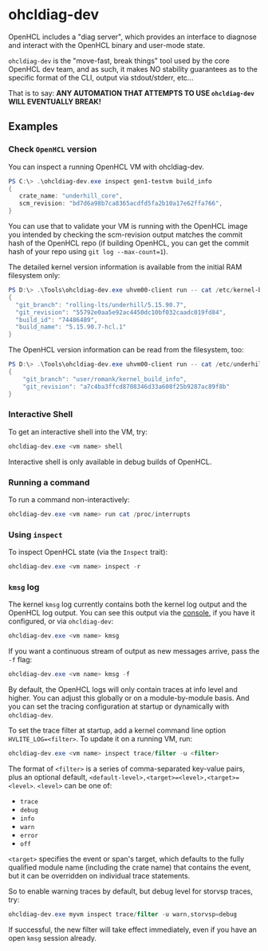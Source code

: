 # ohcldiag-dev

OpenHCL includes a "diag server", which provides an interface to diagnose
and interact with the OpenHCL binary and user-mode state.

`ohcldiag-dev` is the "move-fast, break things" tool used by the core OpenHCL
dev team, and as such, it makes NO stability guarantees as to the specific
format of the CLI, output via stdout/stderr, etc...

That is to say:
**ANY AUTOMATION THAT ATTEMPTS TO USE `ohcldiag-dev` WILL EVENTUALLY BREAK!**

## Examples

### Check `OpenHCL` version

You can inspect a running OpenHCL VM with ohcldiag-dev.

```powershell
PS C:\> .\ohcldiag-dev.exe inspect gen1-testvm build_info
{
   crate_name: "underhill_core",
   scm_revision: "bd7d6a98b7ca8365acdfd5fa2b10a17e62ffa766",
}
```

You can use that to validate your VM is running with the OpenHCL image you intended by checking the scm-revision output matches the commit hash of the OpenHCL repo (if building OpenHCL, you can get the commit hash of your repo using  `git log --max-count=1`).

The detailed kernel version information is available from the initial RAM filesystem only:

```powershell
PS D:\> .\Tools\ohcldiag-dev.exe uhvm00-client run -- cat /etc/kernel-build-info.json
{
  "git_branch": "rolling-lts/underhill/5.15.90.7",
  "git_revision": "55792e0aa5e92ac4450dc10bf032caadc019fd84",
  "build_id": "74486489",
  "build_name": "5.15.90.7-hcl.1"
}
```
The OpenHCL version information can be read from the filesystem, too:
```powershell
PS D:\> .\Tools\ohcldiag-dev.exe uhvm00-client run -- cat /etc/underhill-build-info.json
{
    "git_branch": "user/romank/kernel_build_info",
    "git_revision": "a7c4ba3ffcd8708346d33a608f25b9287ac89f8b"
}
```
### Interactive Shell

To get an interactive shell into the VM, try:

```powershell
ohcldiag-dev.exe <vm name> shell
```

Interactive shell is only available in debug builds of OpenHCL.

### Running a command

To run a command non-interactively:

```powershell
ohcldiag-dev.exe <vm name> run cat /proc/interrupts
```

### Using `inspect`

To inspect OpenHCL state (via the `Inspect` trait):

```powershell
ohcldiag-dev.exe <vm name> inspect -r
```

### `kmsg` log

The kernel `kmsg` log currently contains both the kernel log output and the
OpenHCL log output. You can see this output via the
[console](#kernel-console), if you have it configured, or via `ohcldiag-dev`:

```powershell
ohcldiag-dev.exe <vm name> kmsg
```

If you want a continuous stream of output as new messages arrive, pass the `-f`
flag:

```powershell
ohcldiag-dev.exe <vm name> kmsg -f
```

By default, the OpenHCL logs will only contain traces at info level and
higher. You can adjust this globally or on a module-by-module basis. And you can
set the tracing configuration at startup or dynamically with `ohcldiag-dev`.

To set the trace filter at startup, add a kernel command line option
`HVLITE_LOG=<filter>`. To update it on a running VM, run:

```powershell
ohcldiag-dev.exe <vm name> inspect trace/filter -u <filter>
```

The format of `<filter>` is a series of comma-separated key-value pairs, plus an
optional default, `<default-level>,<target>=<level>,<target>=<level>`. `<level>`
can be one of:

* `trace`
* `debug`
* `info`
* `warn`
* `error`
* `off`

`<target>` specifies the event or span's target, which defaults to the fully
qualified module name (including the crate name) that contains the event, but it
can be overridden on individual trace statements.

So to enable warning traces by default, but debug level for storvsp traces, try:

```powershell
ohcldiag-dev.exe myvm inspect trace/filter -u warn,storvsp=debug
```

If successful, the new filter will take effect immediately, even if you have an
open `kmsg` session already.
